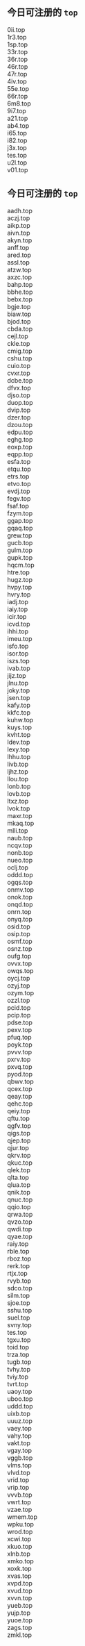 
## 今日可注册的 `top`
>
0ii.top   
1r3.top   
1sp.top   
33r.top   
36r.top   
46r.top   
47r.top   
4iv.top   
55e.top   
66r.top   
6m8.top   
9i7.top   
a21.top   
ab4.top   
i65.top   
i82.top   
j3x.top   
tes.top   
u2l.top   
v01.top   


## 今日可注册的 `top`
>
aadh.top   
aczj.top   
aikp.top   
aivn.top   
akyn.top   
anff.top   
ared.top   
assl.top   
atzw.top   
axzc.top   
bahp.top   
bbhe.top   
bebx.top   
bgje.top   
biaw.top   
bjod.top   
cbda.top   
cejl.top   
ckle.top   
cmig.top   
cshu.top   
cuio.top   
cvxr.top   
dcbe.top   
dfvx.top   
djso.top   
duop.top   
dvip.top   
dzer.top   
dzou.top   
edpu.top   
eghg.top   
eoxp.top   
eqpp.top   
esfa.top   
etqu.top   
etrs.top   
etvo.top   
evdj.top   
fegv.top   
fsaf.top   
fzym.top   
ggap.top   
gqaq.top   
grew.top   
gucb.top   
gulm.top   
gupk.top   
hqcm.top   
htre.top   
hugz.top   
hvpy.top   
hvry.top   
iadj.top   
iaiy.top   
icir.top   
icvd.top   
ihhi.top   
imeu.top   
isfo.top   
isor.top   
iszs.top   
ivab.top   
jijz.top   
jlnu.top   
joky.top   
jsen.top   
kafy.top   
kkfc.top   
kuhw.top   
kuys.top   
kvht.top   
ldev.top   
lexy.top   
lhhu.top   
livb.top   
ljhz.top   
llou.top   
lonb.top   
lovb.top   
ltxz.top   
lvok.top   
maxr.top   
mkaq.top   
mlli.top   
naub.top   
ncqv.top   
nonb.top   
nueo.top   
oclj.top   
oddd.top   
ogqs.top   
onmv.top   
onok.top   
onqd.top   
onrn.top   
onyq.top   
osid.top   
osip.top   
osmf.top   
osnz.top   
oufg.top   
ovvx.top   
owqs.top   
oycj.top   
ozyj.top   
ozym.top   
ozzl.top   
pcid.top   
pcip.top   
pdse.top   
pexv.top   
pfuq.top   
poyk.top   
pvvv.top   
pxrv.top   
pxvq.top   
pyod.top   
qbwv.top   
qcex.top   
qeay.top   
qehc.top   
qeiy.top   
qftu.top   
qgfv.top   
qigs.top   
qjep.top   
qjur.top   
qkrv.top   
qkuc.top   
qlek.top   
qlta.top   
qlua.top   
qnik.top   
qnuc.top   
qqio.top   
qrwa.top   
qvzo.top   
qwdi.top   
qyae.top   
raiy.top   
rble.top   
rboz.top   
rerk.top   
rtjx.top   
rvyb.top   
sdco.top   
silm.top   
sjoe.top   
sshu.top   
suel.top   
svny.top   
tes.top   
tgxu.top   
toid.top   
trza.top   
tugb.top   
tvhy.top   
tviy.top   
tvrt.top   
uaoy.top   
uboo.top   
uddd.top   
uixb.top   
uuuz.top   
vaey.top   
vahy.top   
vakt.top   
vgay.top   
vggb.top   
vlms.top   
vlvd.top   
vrid.top   
vrip.top   
vvvb.top   
vwrt.top   
vzae.top   
wmem.top   
wpku.top   
wrod.top   
xcwi.top   
xkuo.top   
xlnb.top   
xmko.top   
xoxk.top   
xvas.top   
xvpd.top   
xvud.top   
xvvn.top   
yueb.top   
yujp.top   
yuoe.top   
zags.top   
zmkl.top   

